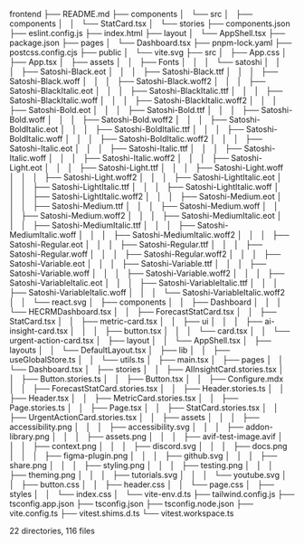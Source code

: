 frontend
├── README.md
├── components
│   └── src
│       ├── components
│       │   └── StatCard.tsx
│       └── stories
├── components.json
├── eslint.config.js
├── index.html
├── layout
│   └── AppShell.tsx
├── package.json
├── pages
│   └── Dashboard.tsx
├── pnpm-lock.yaml
├── postcss.config.cjs
├── public
│   └── vite.svg
├── src
│   ├── App.css
│   ├── App.tsx
│   ├── assets
│   │   ├── Fonts
│   │   │   └── satoshi
│   │   │       ├── Satoshi-Black.eot
│   │   │       ├── Satoshi-Black.ttf
│   │   │       ├── Satoshi-Black.woff
│   │   │       ├── Satoshi-Black.woff2
│   │   │       ├── Satoshi-BlackItalic.eot
│   │   │       ├── Satoshi-BlackItalic.ttf
│   │   │       ├── Satoshi-BlackItalic.woff
│   │   │       ├── Satoshi-BlackItalic.woff2
│   │   │       ├── Satoshi-Bold.eot
│   │   │       ├── Satoshi-Bold.ttf
│   │   │       ├── Satoshi-Bold.woff
│   │   │       ├── Satoshi-Bold.woff2
│   │   │       ├── Satoshi-BoldItalic.eot
│   │   │       ├── Satoshi-BoldItalic.ttf
│   │   │       ├── Satoshi-BoldItalic.woff
│   │   │       ├── Satoshi-BoldItalic.woff2
│   │   │       ├── Satoshi-Italic.eot
│   │   │       ├── Satoshi-Italic.ttf
│   │   │       ├── Satoshi-Italic.woff
│   │   │       ├── Satoshi-Italic.woff2
│   │   │       ├── Satoshi-Light.eot
│   │   │       ├── Satoshi-Light.ttf
│   │   │       ├── Satoshi-Light.woff
│   │   │       ├── Satoshi-Light.woff2
│   │   │       ├── Satoshi-LightItalic.eot
│   │   │       ├── Satoshi-LightItalic.ttf
│   │   │       ├── Satoshi-LightItalic.woff
│   │   │       ├── Satoshi-LightItalic.woff2
│   │   │       ├── Satoshi-Medium.eot
│   │   │       ├── Satoshi-Medium.ttf
│   │   │       ├── Satoshi-Medium.woff
│   │   │       ├── Satoshi-Medium.woff2
│   │   │       ├── Satoshi-MediumItalic.eot
│   │   │       ├── Satoshi-MediumItalic.ttf
│   │   │       ├── Satoshi-MediumItalic.woff
│   │   │       ├── Satoshi-MediumItalic.woff2
│   │   │       ├── Satoshi-Regular.eot
│   │   │       ├── Satoshi-Regular.ttf
│   │   │       ├── Satoshi-Regular.woff
│   │   │       ├── Satoshi-Regular.woff2
│   │   │       ├── Satoshi-Variable.eot
│   │   │       ├── Satoshi-Variable.ttf
│   │   │       ├── Satoshi-Variable.woff
│   │   │       ├── Satoshi-Variable.woff2
│   │   │       ├── Satoshi-VariableItalic.eot
│   │   │       ├── Satoshi-VariableItalic.ttf
│   │   │       ├── Satoshi-VariableItalic.woff
│   │   │       └── Satoshi-VariableItalic.woff2
│   │   └── react.svg
│   ├── components
│   │   ├── Dashboard
│   │   │   └── HECRMDashboard.tsx
│   │   ├── ForecastStatCard.tsx
│   │   ├── StatCard.tsx
│   │   ├── metric-card.tsx
│   │   ├── ui
│   │   │   ├── ai-insight-card.tsx
│   │   │   ├── button.tsx
│   │   │   └── card.tsx
│   │   └── urgent-action-card.tsx
│   ├── layout
│   │   └── AppShell.tsx
│   ├── layouts
│   │   └── DefaultLayout.tsx
│   ├── lib
│   │   ├── useGlobalStore.ts
│   │   └── utils.ts
│   ├── main.tsx
│   ├── pages
│   │   └── Dashboard.tsx
│   ├── stories
│   │   ├── AIInsightCard.stories.tsx
│   │   ├── Button.stories.ts
│   │   ├── Button.tsx
│   │   ├── Configure.mdx
│   │   ├── ForecastStatCard.stories.tsx
│   │   ├── Header.stories.ts
│   │   ├── Header.tsx
│   │   ├── MetricCard.stories.tsx
│   │   ├── Page.stories.ts
│   │   ├── Page.tsx
│   │   ├── StatCard.stories.tsx
│   │   ├── UrgentActionCard.stories.tsx
│   │   ├── assets
│   │   │   ├── accessibility.png
│   │   │   ├── accessibility.svg
│   │   │   ├── addon-library.png
│   │   │   ├── assets.png
│   │   │   ├── avif-test-image.avif
│   │   │   ├── context.png
│   │   │   ├── discord.svg
│   │   │   ├── docs.png
│   │   │   ├── figma-plugin.png
│   │   │   ├── github.svg
│   │   │   ├── share.png
│   │   │   ├── styling.png
│   │   │   ├── testing.png
│   │   │   ├── theming.png
│   │   │   ├── tutorials.svg
│   │   │   └── youtube.svg
│   │   ├── button.css
│   │   ├── header.css
│   │   └── page.css
│   ├── styles
│   │   └── index.css
│   └── vite-env.d.ts
├── tailwind.config.js
├── tsconfig.app.json
├── tsconfig.json
├── tsconfig.node.json
├── vite.config.ts
├── vitest.shims.d.ts
└── vitest.workspace.ts

22 directories, 116 files
